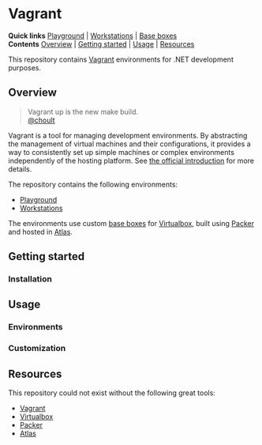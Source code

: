 # Vagrant

**Quick links** [Playground] | [Workstations] | [Base boxes]  
**Contents** [Overview] | [Getting started] | [Usage] | [Resources]  

This repository contains [Vagrant] environments for .NET development purposes.

## Overview

> Vagrant up is the new make build.  
[@choult]

Vagrant is a tool for managing development environments. By abstracting the management of virtual machines and their configurations, it provides a way to consistently set up simple machines or complex environments independently of the hosting platform. See [the official introduction][VagrantWhy] for more details.

The repository contains the following environments:

* [Playground]
* [Workstations]

The environments use custom [base boxes] for [Virtualbox], built using [Packer] and hosted in [Atlas].

[Overview]: #overview
[@choult]: https://twitter.com/choult/status/693126220855250944
[VagrantWhy]: https://www.vagrantup.com/docs/why-vagrant/
[Playground]: playground
[Workstations]: workstations
[Base boxes]: https://github.com/gusztavvargadr/packer

## Getting started

[Getting started]: #getting-started

### Installation

## Usage

[Usage]: #usage

### Environments

### Customization

## Resources

This repository could not exist without the following great tools:

* [Vagrant]
* [Virtualbox]
* [Packer]
* [Atlas]

[Resources]: #resources
[Packer]: https://www.packer.io/
[Virtualbox]: https://www.virtualbox.org/
[Vagrant]: https://www.vagrantup.com/
[Atlas]: https://www.hashicorp.com/atlas.html